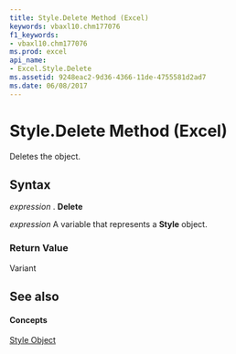 ```yaml
---
title: Style.Delete Method (Excel)
keywords: vbaxl10.chm177076
f1_keywords:
- vbaxl10.chm177076
ms.prod: excel
api_name:
- Excel.Style.Delete
ms.assetid: 9248eac2-9d36-4366-11de-4755581d2ad7
ms.date: 06/08/2017
---
```



# Style.Delete Method (Excel)

Deletes the object.


## Syntax

 _expression_ . **Delete**

 _expression_ A variable that represents a **Style** object.


### Return Value

Variant


## See also


#### Concepts


[Style Object](style-object-excel.md)

